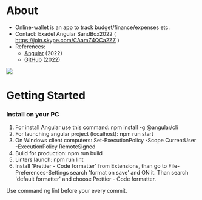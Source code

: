 # About

-   Online-wallet is an app to track budget/finance/expenses etc.
-   Contact: Exadel Angular SandBox2022 ( https://join.skype.com/CAamZ4QCa2ZZ )
-   References:
    -   [Angular](https://angular.io/) (2022)
    -   [GitHub](https://github.com/) (2022)

<a href="http://potree.org/wp/demo/" target="_blank"> ![](./docs/images/potree_screens.png) </a>

# Getting Started

### Install on your PC

1. For install Angular use this command: npm install -g @angular/cli
2. For launching angular project (localhost): npm run start
3. On Windows client computers: Set-ExecutionPolicy -Scope CurrentUser -ExecutionPolicy RemoteSigned
4. Build for production: npm run build
5. Linters launch: npm run lint
6. Install 'Prettier - Code formatter' from Extensions, than go to File-Preferences-Settings search 'format on save' and ON it. Than search 'default formatter' and choose Prettier - Code formatter.

Use command ng lint before your every commit.
